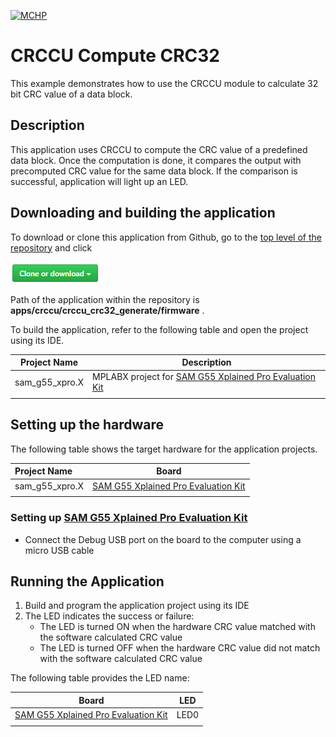 [![MCHP](https://www.microchip.com/ResourcePackages/Microchip/assets/dist/images/logo.png)](https://www.microchip.com)

# CRCCU Compute CRC32

This example demonstrates how to use the CRCCU module to calculate 32 bit CRC value of a data block.

## Description

This application uses CRCCU to compute the CRC value of a predefined data block. Once the computation is done, it compares the output with precomputed CRC value for the same data block. If the comparison is successful, application will light up an LED.

## Downloading and building the application

To download or clone this application from Github, go to the [top level of the repository](https://github.com/Microchip-MPLAB-Harmony/csp_apps_sam_g55) and click

![clone](../../../docs/images/clone.png)

Path of the application within the repository is **apps/crccu/crccu_crc32_generate/firmware** .

To build the application, refer to the following table and open the project using its IDE.

| Project Name      | Description                                    |
| ----------------- | ---------------------------------------------- |
| sam_g55_xpro.X | MPLABX project for [SAM G55 Xplained Pro Evaluation Kit](https://www.microchip.com/developmenttools/ProductDetails/atsamg55-xpro) |
|||

## Setting up the hardware

The following table shows the target hardware for the application projects.

| Project Name| Board|
|:---------|:---------:|
| sam_g55_xpro.X | [SAM G55 Xplained Pro Evaluation Kit](https://www.microchip.com/developmenttools/ProductDetails/atsamg55-xpro)
|||

### Setting up [SAM G55 Xplained Pro Evaluation Kit](https://www.microchip.com/developmenttools/ProductDetails/atsamg55-xpro)

- Connect the Debug USB port on the board to the computer using a micro USB cable

## Running the Application

1. Build and program the application project using its IDE
2. The LED indicates the success or failure:
    - The LED is turned ON when the hardware CRC value matched with the software calculated CRC value
    - The LED is turned OFF when the hardware CRC value did not match with the software calculated CRC value

The following table provides the LED name:

| Board| LED |
|------|-----|
| [SAM G55 Xplained Pro Evaluation Kit](https://www.microchip.com/developmenttools/ProductDetails/atsamg55-xpro) | LED0 |
|||
